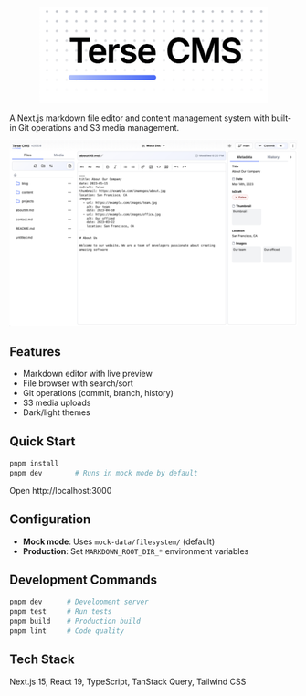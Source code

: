 <p align="center">
<img src="./logo.png?raw=true" alt="Terse CMS logo" style="max-width:400px;margin:0 auto;">
</p>

A Next.js markdown file editor and content management system with built-in Git operations and S3 media management.

![Screenshot of Terse CMS UI](/screenshot.png?raw=true)

## Features

- Markdown editor with live preview
- File browser with search/sort
- Git operations (commit, branch, history)
- S3 media uploads
- Dark/light themes

## Quick Start

```bash
pnpm install
pnpm dev        # Runs in mock mode by default
```

Open http://localhost:3000

## Configuration

- **Mock mode**: Uses `mock-data/filesystem/` (default)
- **Production**: Set `MARKDOWN_ROOT_DIR_*` environment variables

## Development Commands

```bash
pnpm dev      # Development server
pnpm test     # Run tests
pnpm build    # Production build
pnpm lint     # Code quality
```

## Tech Stack

Next.js 15, React 19, TypeScript, TanStack Query, Tailwind CSS
